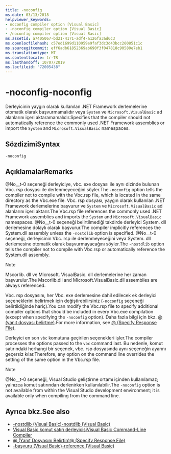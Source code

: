 ```yaml
---
title: -noconfig
ms.date: 03/13/2018
helpviewer_keywords:
- noconfig compiler option [Visual Basic]
- -noconfig compiler option [Visual Basic]
- /noconfig compiler option [Visual Basic]
ms.assetid: a7405067-bd21-4171-adf4-a126fa3ad6c3
ms.openlocfilehash: c57ed1699d110959e9faf3dc3d43bcc200851c1c
ms.sourcegitcommit: eff6adb61852369ab690f3f047818c90580e7eb1
ms.translationtype: MT
ms.contentlocale: tr-TR
ms.lasthandoff: 10/07/2019
ms.locfileid: "72005438"
---
```

# <a name="-noconfig"></a><span data-ttu-id="7c2bb-102">-noconfig</span><span class="sxs-lookup"><span data-stu-id="7c2bb-102">-noconfig</span></span>
<span data-ttu-id="7c2bb-103">Derleyicinin yaygın olarak kullanılan .NET Framework derlemelerine otomatik olarak başvurmamalıdır veya `System` ve `Microsoft.VisualBasic` ad alanlarını içeri aktaramamalıdır.</span><span class="sxs-lookup"><span data-stu-id="7c2bb-103">Specifies that the compiler should not automatically reference the commonly used .NET Framework assemblies or import the `System` and `Microsoft.VisualBasic` namespaces.</span></span>  
  
## <a name="syntax"></a><span data-ttu-id="7c2bb-104">Sözdizimi</span><span class="sxs-lookup"><span data-stu-id="7c2bb-104">Syntax</span></span>  
  
```console  
-noconfig  
```  
  
## <a name="remarks"></a><span data-ttu-id="7c2bb-105">Açıklamalar</span><span class="sxs-lookup"><span data-stu-id="7c2bb-105">Remarks</span></span>  
 <span data-ttu-id="7c2bb-106">@No__t-0 seçeneği derleyiciye, vbc. exe dosyası ile aynı dizinde bulunan Vbc. rsp dosyası ile derlenmeyeceğini söyler.</span><span class="sxs-lookup"><span data-stu-id="7c2bb-106">The `-noconfig` option tells the compiler not to compile with the Vbc.rsp file, which is located in the same directory as the Vbc.exe file.</span></span> <span data-ttu-id="7c2bb-107">Vbc. rsp dosyası, yaygın olarak kullanılan .NET Framework derlemelerine başvurur ve `System` ve `Microsoft.VisualBasic` ad alanlarını içeri aktarır.</span><span class="sxs-lookup"><span data-stu-id="7c2bb-107">The Vbc.rsp file references the commonly used .NET Framework assemblies and imports the `System` and `Microsoft.VisualBasic` namespaces.</span></span> <span data-ttu-id="7c2bb-108">@No__t-0 seçeneği belirtilmediği takdirde derleyici System. dll derlemesine dolaylı olarak başvurur.</span><span class="sxs-lookup"><span data-stu-id="7c2bb-108">The compiler implicitly references the System.dll assembly unless the `-nostdlib` option is specified.</span></span> <span data-ttu-id="7c2bb-109">@No__t-0 seçeneği, derleyicinin Vbc. rsp ile derlenmeyeceğini veya System. dll derlemesine otomatik olarak başvurmayacağını söyler.</span><span class="sxs-lookup"><span data-stu-id="7c2bb-109">The `-nostdlib` option tells the compiler not to compile with Vbc.rsp or automatically reference the System.dll assembly.</span></span>  
  
> [!NOTE]
> <span data-ttu-id="7c2bb-110">Mscorlib. dll ve Microsoft. VisualBasic. dll derlemelerine her zaman başvurulur.</span><span class="sxs-lookup"><span data-stu-id="7c2bb-110">The Mscorlib.dll and Microsoft.VisualBasic.dll assemblies are always referenced.</span></span>  
  
 <span data-ttu-id="7c2bb-111">Vbc. rsp dosyasını, her Vbc. exe derlemesine dahil edilecek ek derleyici seçeneklerini belirtmek için değiştirebilirsiniz (`-noconfig` seçeneği belirtildiğinde hariç).</span><span class="sxs-lookup"><span data-stu-id="7c2bb-111">You can modify the Vbc.rsp file to specify additional compiler options that should be included in every Vbc.exe compilation (except when specifying the `-noconfig` option).</span></span> <span data-ttu-id="7c2bb-112">Daha fazla bilgi için bkz. [@ (yanıt dosyası belirtme)](../../../visual-basic/reference/command-line-compiler/specify-response-file.md).</span><span class="sxs-lookup"><span data-stu-id="7c2bb-112">For more information, see [@ (Specify Response File)](../../../visual-basic/reference/command-line-compiler/specify-response-file.md).</span></span>  
  
 <span data-ttu-id="7c2bb-113">Derleyici en son `vbc` komutuna geçirilen seçenekleri işler.</span><span class="sxs-lookup"><span data-stu-id="7c2bb-113">The compiler processes the options passed to the `vbc` command last.</span></span> <span data-ttu-id="7c2bb-114">Bu nedenle, komut satırındaki herhangi bir seçenek, vbc. rsp dosyasında aynı seçeneğin ayarını geçersiz kılar.</span><span class="sxs-lookup"><span data-stu-id="7c2bb-114">Therefore, any option on the command line overrides the setting of the same option in the Vbc.rsp file.</span></span>  
  
> [!NOTE]
> <span data-ttu-id="7c2bb-115">@No__t-0 seçeneği, Visual Studio geliştirme ortamı içinden kullanılamaz; yalnızca komut satırından derlenirken kullanılabilir.</span><span class="sxs-lookup"><span data-stu-id="7c2bb-115">The `-noconfig` option is not available from within the Visual Studio development environment; it is available only when compiling from the command line.</span></span>  
  
## <a name="see-also"></a><span data-ttu-id="7c2bb-116">Ayrıca bkz.</span><span class="sxs-lookup"><span data-stu-id="7c2bb-116">See also</span></span>

- [<span data-ttu-id="7c2bb-117">-nostdlib (Visual Basic)</span><span class="sxs-lookup"><span data-stu-id="7c2bb-117">-nostdlib (Visual Basic)</span></span>](../../../visual-basic/reference/command-line-compiler/nostdlib.md)
- [<span data-ttu-id="7c2bb-118">Visual Basic komut satırı derleyicisi</span><span class="sxs-lookup"><span data-stu-id="7c2bb-118">Visual Basic Command-Line Compiler</span></span>](../../../visual-basic/reference/command-line-compiler/index.md)
- [<span data-ttu-id="7c2bb-119">@ (Yanıt Dosyasını Belirtin)</span><span class="sxs-lookup"><span data-stu-id="7c2bb-119">@ (Specify Response File)</span></span>](../../../visual-basic/reference/command-line-compiler/specify-response-file.md)
- [<span data-ttu-id="7c2bb-120">-başvuru (Visual Basic)</span><span class="sxs-lookup"><span data-stu-id="7c2bb-120">-reference (Visual Basic)</span></span>](../../../visual-basic/reference/command-line-compiler/reference.md)
